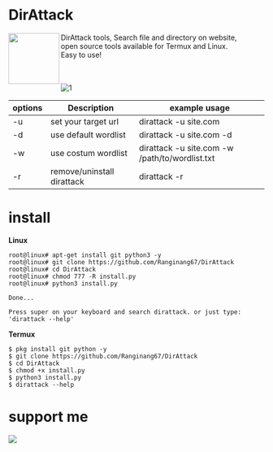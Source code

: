 # DirAttack

<img align="left" width="100" height="100" src="https://github.com/Ranginang67/DirAttack/blob/master/desktop/dirattack.png">
DirAttack tools, Search file and directory on website,<br>open source tools available for Termux and Linux.<br>Easy to use!

<br />
<br />
<br />

![1](https://github.com/Ranginang67/DirAttack/blob/master/desktop/ex.gif)


| options | Description                | example usage                                   |
|---------|----------------------------|-------------------------------------------------|
| -u      | set your target url        | dirattack -u site.com                           |
| -d      | use default wordlist       | dirattack -u site.com -d                        |
| -w      | use costum wordlist        | dirattack -u site.com -w /path/to/wordlist.txt  |
| -r      | remove/uninstall dirattack | dirattack -r                                    |


# install


**Linux**
```
root@linux# apt-get install git python3 -y
root@linux# git clone https://github.com/Ranginang67/DirAttack
root@linux# cd DirAttack
root@linux# chmod 777 -R install.py
root@linux# python3 install.py

Done...

Press super on your keyboard and search dirattack. or just type: 'dirattack --help'

```

**Termux**
```
$ pkg install git python -y
$ git clone https://github.com/Ranginang67/DirAttack
$ cd DirAttack
$ chmod +x install.py
$ python3 install.py
$ dirattack --help
```


# support me
<a href="https://www.youtube.com/channel/UCNMD5U02GFeWLqmrl_XSPGQ"><img src="https://img.shields.io/badge/subcribe-YouTube-red.svg">
